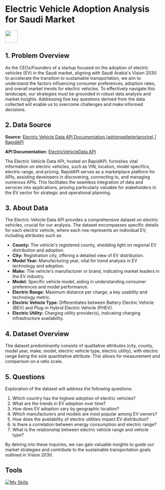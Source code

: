 # Electric Vehicle Adoption Analysis for Saudi Market

<picture><img src = "https://github.com/4lena/img/raw/main/imgs/about.gif" width = 40px></picture>

## 1. Problem Overview

As the CEOs/Founders of a startup focused on the adoption of electric vehicles (EV) in the Saudi market, aligning with Saudi Arabia's Vision 2030 to accelerate the transition to sustainable transportation, we aim to understand the factors influencing consumer preferences, adoption rates, and overall market trends for electric vehicles. To effectively navigate this landscape, our strategies must be grounded in robust data analysis and market insights. Addressing five key questions derived from the data collected will enable us to overcome challenges and make informed decisions.

## 2. Data Source

**Source:** [Electric Vehicle Data API Documentation (adrienpelletierlaroche) | RapidAPI](https://rapidapi.com)

**API Documentation:** [ElectricVehicleData API](https://electric-vehicle-data-documentation.netlify.app)

The Electric Vehicle Data API, hosted on RapidAPI, furnishes vital information on electric vehicles, such as VIN, location, model specifics, electric range, and pricing. RapidAPI serves as a marketplace platform for APIs, assisting developers in discovering, connecting to, and managing numerous APIs. This facilitates the seamless integration of data and services into applications, proving particularly valuable for stakeholders in the EV sector for strategic and operational planning.

## 3. About Data

The Electric Vehicle Data API provides a comprehensive dataset on electric vehicles, crucial for our analysis. The dataset encompasses specific details for each electric vehicle, where each row represents an individual EV, including attributes such as:

- **County:** The vehicle's registered county, shedding light on regional EV distribution and adoption.
- **City:** Registration city, offering a detailed view of EV distribution.
- **Model Year:** Manufacturing year, vital for trend analysis in EV technology and adoption.
- **Make:** The vehicle's manufacturer or brand, indicating market leaders in the EV industry.
- **Model:** Specific vehicle model, aiding in understanding consumer preferences and model performance.
- **Electric Range:** Maximum distance per charge, a key usability and technology metric.
- **Electric Vehicle Type:** Differentiates between Battery Electric Vehicle (BEV) and Plug-in Hybrid Electric Vehicle (PHEV).
- **Electric Utility:** Charging utility provider(s), indicating charging infrastructure availability.

## 4. Dataset Overview

The dataset predominantly consists of qualitative attributes (city, county, model year, make, model, electric vehicle type, electric utility), with electric range being the sole quantitative attribute. This allows for measurement and comparison on a ratio scale.

## 5. Questions

Exploration of the dataset will address the following questions:

1. Which country has the highest adoption of electric vehicles?
2. What are the trends in EV adoption over time?
3. How does EV adoption vary by geographic location?
4. Which manufacturers and models are most popular among EV owners?
5. How does the availability of electric utilities impact EV distribution?
6. Is there a correlation between energy consumption and electric range?
7. What is the relationship between electric vehicle range and vehicle type?

By delving into these inquiries, we can gain valuable insights to guide our market strategies and contribute to the sustainable transportation goals outlined in Vision 2030.
## Tools 
[![My Skills](https://skillicons.dev/icons?i=py,anaconda&perline=3)](https://skillicons.dev)
